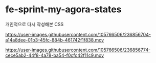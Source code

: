 # fe-sprint-my-agora-states

개인적으로 다시 작성해본 CSS 



https://user-images.githubusercontent.com/105766506/236856704-a14a8dee-01b3-45fc-884b-461742f1f838.mov



https://user-images.githubusercontent.com/105766506/236856774-cece5ab2-44f8-4a78-ba54-f0cfc42f11c9.mov

